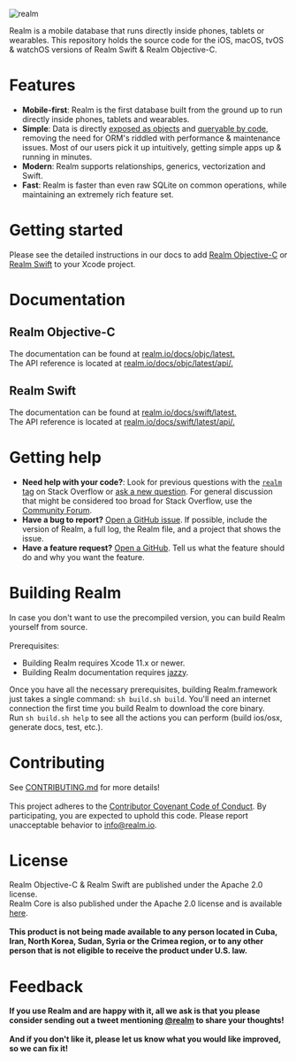 <p>
<img src="https://github.com/realm/realm-cocoa/raw/master/logo.png" alt ="realm">
</p>
Realm is a mobile database that runs directly inside phones, tablets or wearables. This repository holds the source code for the iOS, macOS, tvOS & watchOS versions of Realm Swift & Realm Objective-C.
<br>

# Features
+ **Mobile-first**: Realm is the first database built from the ground up to run directly inside phones, tablets and wearables.
+ **Simple**: Data is directly [exposed as objects](https://www.google.ru/) and [queryable by code](https://www.google.ru/), removing the need for ORM's riddled with performance & maintenance issues. Most of our users pick it up intuitively, getting simple apps up & running in minutes.
+ **Modern**: Realm supports relationships, generics, vectorization and Swift.
+ **Fast**: Realm is faster than even raw SQLite on common operations, while maintaining an extremely rich feature set.

# Getting started

Please see the detailed instructions in our docs to add [Realm Objective-C](https://www.google.ru/) or [Realm Swift](https://www.google.ru/) to your Xcode project.

# Documentation

## Realm Objective-C
The documentation can be found at [realm.io/docs/objc/latest.](https://www.google.ru/)
<br>
The API reference is located at [realm.io/docs/objc/latest/api/.](https://www.google.ru/)

## Realm Swift
The documentation can be found at [realm.io/docs/swift/latest.](https://www.google.ru/)
<br>
The API reference is located at [realm.io/docs/swift/latest/api/.](https://www.google.ru/)

# Getting help
+ **Need help with your code?**: Look for previous questions with the [`realm` tag](https://www.google.ru/) on Stack Overflow or [ask a new question](https://www.google.ru/). For general discussion that might be considered too broad for Stack Overflow, use the [Community Forum](https://www.google.ru/).
+ **Have a bug to report?** [Open a GitHub issue](https://www.google.ru/). If possible, include the version of Realm, a full log, the Realm file, and a project that shows the issue.
+ **Have a feature request?** [Open a GitHub](https://www.google.ru/). Tell us what the feature should do and why you want the feature.

# Building Realm

In case you don't want to use the precompiled version, you can build Realm yourself from source.
<br><br>
Prerequisites:
+ Building Realm requires Xcode 11.x or newer.
+ Building Realm documentation requires [jazzy](https://www.google.ru/).

Once you have all the necessary prerequisites, building Realm.framework just takes a single command: `sh build.sh build`. You'll need an internet connection the first time you build Realm to download the core binary.
<br>
Run `sh build.sh help` to see all the actions you can perform (build ios/osx, generate docs, test, etc.).

# Contributing

See [CONTRIBUTING.md](https://www.google.ru/) for more details!
<br><br>
This project adheres to the [Contributor Covenant Code of Conduct](https://www.google.ru/). By participating, you are expected to uphold this code. Please report unacceptable behavior to [info@realm.io](https://www.google.ru/).

# License
Realm Objective-C & Realm Swift are published under the Apache 2.0 license.
<br>
Realm Core is also published under the Apache 2.0 license and is available [here](https://www.google.ru/).
<br><br>
**This product is not being made available to any person located in Cuba, Iran, North Korea, Sudan, Syria or the Crimea region, or to any other person that is not eligible to receive the product under U.S. law.**

# Feedback
**If you use Realm and are happy with it, all we ask is that you please consider sending out a tweet mentioning [@realm](https://www.google.ru/) to share your thoughts!**
<br><br>
**And if you don't like it, please let us know what you would like improved, so we can fix it!**
